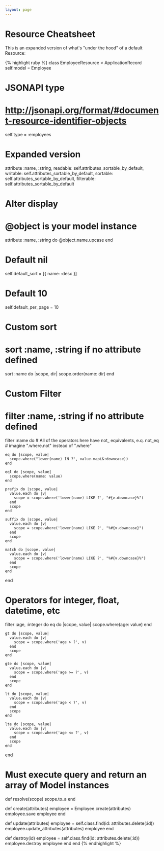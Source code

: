 ```yaml
---
layout: page
---
```


Resource Cheatsheet
===================

This is an expanded version of what's "under the hood" of a default
Resource:

{% highlight ruby %}
class EmployeeResource < ApplicationRecord
  self.model = Employee

  # JSONAPI type
  # http://jsonapi.org/format/#document-resource-identifier-objects
  self.type = :employees

  # Expanded version
  attribute :name, :string,
    readable: self.attributes_sortable_by_default,
    writable: self.attributes_sortable_by_default,
    sortable: self.attributes_sortable_by_default,
    filterable: self.attributes_sortable_by_default

  # Alter display
  # @object is your model instance
  attribute :name, :string do
    @object.name.upcase
  end

  # Default nil
  self.default_sort = [{ name: :desc }]
  # Default 10
  self.default_per_page = 10

  # Custom sort
  # sort :name, :string if no attribute defined
  sort :name do |scope, dir|
    scope.order(name: dir)
  end

  # Custom Filter
  # filter :name, :string if no attribute defined
  filter :name do
    # All of the operators here have not_ equivalents, e.q. not_eq
    # imagine ".where.not" instead of ".where"

    eq do |scope, value|
      scope.where("lower(name) IN ?", value.map(&:downcase))
    end

    eql do |scope, value|
      scope.where(name: value)
    end

    prefix do |scope, value|
      value.each do |v|
        scope = scope.where('lower(name) LIKE ?', "#{v.downcase}%")
      end
      scope
    end

    suffix do |scope, value|
      value.each do |v|
        scope = scope.where('lower(name) LIKE ?', "%#{v.downcase}")
      end
      scope
    end

    match do |scope, value|
      value.each do |v|
        scope = scope.where('lower(name) LIKE ?', "%#{v.downcase}%")
      end
      scope
    end
  end

  # Operators for integer, float, datetime, etc
  filter :age, :integer do
    eq do |scope, value|
      scope.where(age: value)
    end

    gt do |scope, value|
      value.each do |v|
        scope = scope.where('age > ?', v)
      end
      scope
    end

    gte do |scope, value|
      value.each do |v|
        scope = scope.where('age >= ?', v)
      end
      scope
    end

    lt do |scope, value|
      value.each do |v|
        scope = scope.where('age < ?', v)
      end
      scope
    end

    lte do |scope, value|
      value.each do |v|
        scope = scope.where('age <= ?', v)
      end
      scope
    end
  end

  # Must execute query and return an array of Model instances
  def resolve(scope)
    scope.to_a
  end

  def create(attributes)
    employee = Employee.create(attributes)
    employee.save
    employee
  end

  def update(attributes)
    employee = self.class.find(id: attributes.delete(:id))
    employee.update_attributes(attributes)
    employee
  end

  def destroy(id)
    employee = self.class.find(id: attributes.delete(:id))
    employee.destroy
    employee
  end
end
{% endhighlight %}
